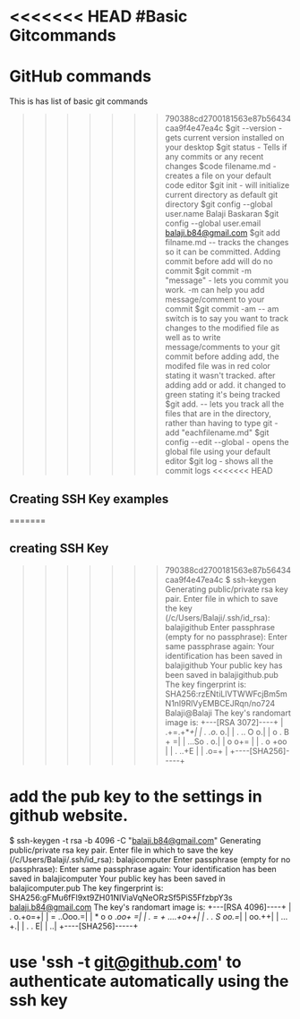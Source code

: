 <<<<<<< HEAD
#Basic Gitcommands
=======
# GitHub commands
This is has list of basic git commands
>>>>>>> 790388cd2700181563e87b56434caa9f4e47ea4c
$git --version   - gets current version installed on your desktop
$git status - Tells if any commits or any recent changes
$code filename.md - creates a file on your default code editor
$git init - will initialize current directory as default git directory
$git config --global user.name Balaji Baskaran
$git config --global user.email balaji.b84@gmail.com
$git add filname.md -- tracks the changes so it can be committed. Adding commit before add will do no commit
$git commit -m "message" - lets you commit you work. -m can help you add message/comment to your commit
$git commit -am -- am switch is to say you want to track changes to the modified file as well as to write message/comments to your git commit
before adding add, the modifed file was in red color stating it wasn't tracked. after adding add or add. it changed to green stating it's being tracked
$git add. -- lets you track all the files that are in the directory, rather than having to type git -add "eachfilename.md"
$git config --edit --global - opens the global file using your default editor
$git log - shows all the commit logs
<<<<<<< HEAD
## Creating SSH Key examples
=======
## creating SSH Key
>>>>>>> 790388cd2700181563e87b56434caa9f4e47ea4c
$ ssh-keygen
Generating public/private rsa key pair.
Enter file in which to save the key (/c/Users/Balaji/.ssh/id_rsa): balajigithub
Enter passphrase (empty for no passphrase):
Enter same passphrase again:
Your identification has been saved in balajigithub
Your public key has been saved in balajigithub.pub
The key fingerprint is:
SHA256:rzENtiLlVTWWFcjBm5mN1nl9RlVyEMBCEJRqn/no724 Balaji@Balaji
The key's randomart image is:
+---[RSA 3072]----+
|       .+=.+***+*|
|        . .o*. o.|
|       .  .. O o.|
|      o  .  B + =|
|     ...So .   o.|
|     o o+=       |
|    . o +oo      |
|     . ..+E      |
|       .o=+      |
+----[SHA256]-----+
# add the pub key to the settings in github website. 

$ ssh-keygen -t rsa -b 4096 -C "balaji.b84@gmail.com"
Generating public/private rsa key pair.
Enter file in which to save the key (/c/Users/Balaji/.ssh/id_rsa): balajicomputer
Enter passphrase (empty for no passphrase):
Enter same passphrase again:
Your identification has been saved in balajicomputer
Your public key has been saved in balajicomputer.pub
The key fingerprint is:
SHA256:gFMu6fFl9xt9ZH01NIViaVqNeORzSf5PiS5FfzbpY3s balaji.b84@gmail.com
The key's randomart image is:
+---[RSA 4096]----+
|      .    o.+o=+|
|     =    ..Ooo.=|
|    * o o .*oo+ =|
|   . = + ....+o++|
|    . . S   oo.=*|
|            oo.++|
|           ... +.|
|            . . E|
|               ..|
+----[SHA256]-----+

# use 'ssh -t git@github.com' to authenticate automatically using the ssh key

